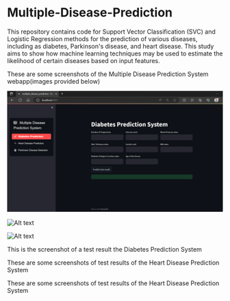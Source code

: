 # Multiple-Disease-Prediction
This repository contains code for Support Vector Classification (SVC) and Logistic Regression methods for the prediction of various diseases, including as diabetes, Parkinson's disease, and heart disease. This study aims to show how machine learning techniques may be used to estimate the likelihood of certain diseases based on input features.

These are some screenshots of the Multiple Disease Prediction System webapp(images provided below)

![Alt text](https://github.com/Manav173/Multiple-Disease-Prediction/blob/main/Web%20App%20Screenshots/System%20Frontend.png)

![Alt text]()

![Alt text]()

This is the screenshot of a test result the Diabetes Prediction System

These are some screenshots of test results of the Heart Disease Prediction System

These are some screenshots of test results of the Heart Disease Prediction System
